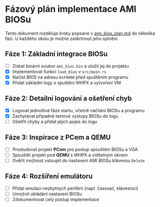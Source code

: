 # Fázový plán implementace AMI BIOSu

Tento dokument rozděluje kroky popsané v [ami_bios_plan.md](ami_bios_plan.md) do několika fází. U každého úkolu je možné zaškrtnout jeho splnění.

## Fáze 1: Základní integrace BIOSu
- [ ] Získat binární soubor `ami_bios.bin` a uložit jej do projektu
- [x] Implementovat funkci `load_bios` v `src/main.rs`
- [x] Načíst BIOS na adresu `0xF0000` před spuštěním programu
- [x] Přidat základní logy o spuštění WHPX a vytvoření VM

## Fáze 2: Detailní logování a ošetření chyb
- [x] Logovat jednotlivé fáze startu, včetně načítání BIOSu a programu
- [x] Zachytávat případné textové výstupy BIOSu do logu
- [ ] Ošetřit chyby a přidat jejich popis do logu

## Fáze 3: Inspirace z PCem a QEMU
- [ ] Prostudovat projekt **PCem** pro postup spouštění BIOSu a VGA
- [ ] Spouštět projekt pod **QEMU** s WHPX a viditelným oknem
- [ ] Ověřit možnost vstoupit do nastavení AMI BIOSu klávesou `Delete`

## Fáze 4: Rozšíření emulátoru
- [ ] Přidat emulaci nezbytných periférií (např. časovač, klávesnici)
- [ ] Umožnit ukládání nastavení BIOSu
- [ ] Zdokumentovat celý postup implementace
